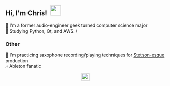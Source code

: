 ## Hi, I'm Chris!&nbsp; <img src="https://github.com/user-attachments/assets/411a2836-f9d8-4a82-9451-99195cb903fd" width="32">
  🤖 I'm a former audio-engineer geek turned computer science major\
  🧐 Studying Python, Qt, and AWS. \
### Other
  🎷 I'm practicing saxophone recording/playing techniques for [Stetson-esque](https://youtu.be/KJHr2DlRog8?si=peXXXe_2htH2GEeg) production\
  🎶 Ableton fanatic
<p align="center">
  <a href="https://bsky.app/profile/prodbybenson.bsky.social"><img src="https://github.com/user-attachments/assets/09f0e97e-a838-494b-8858-1991de211c39" width="24"</a>
</p>
